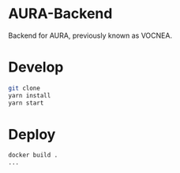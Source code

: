 # AURA-Backend
Backend for AURA, previously known as VOCNEA.

# Develop
```bash
git clone
yarn install
yarn start
```

# Deploy
```bash
docker build .
...
```
